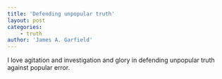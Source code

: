 ```yaml
---
title: 'Defending unpopular truth'
layout: post
categories:
    - truth
author: 'James A. Garfield'
---
```


I love agitation and investigation and glory in defending unpopular truth against popular error.